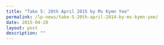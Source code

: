 ```yaml
---
title: "Take 5: 20th April 2015 by Ms Kymn Yee"
permalink: /lp-news/take-5-20th-april-2014-by-ms-kymn-yee/
date: 2015-04-20
layout: post
description: ""
---
```

